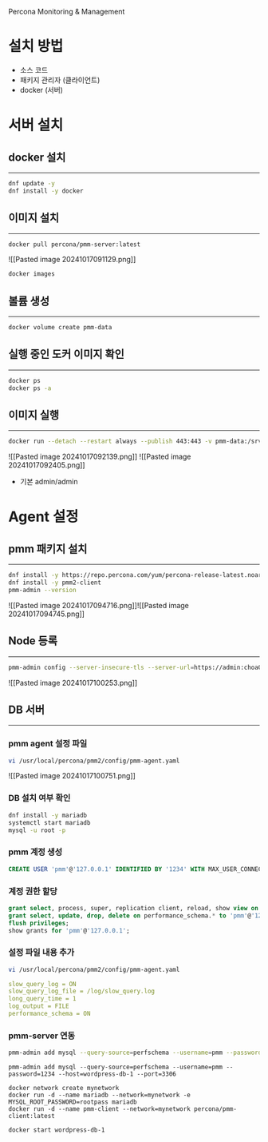 Percona Monitoring & Management

# 설치 방법
- 소스 코드
- 패키지 관리자 (클라이언트)
- docker (서버)

# 서버 설치
## docker 설치
---
```sh
dnf update -y
dnf install -y docker
```
## 이미지 설치
---
```sh
docker pull percona/pmm-server:latest
```
![[Pasted image 20241017091129.png]]
```sh
docker images
```
## 볼륨 생성
---
```sh
docker volume create pmm-data
```
## 실행 중인 도커 이미지 확인
---
```sh
docker ps
docker ps -a
```
## 이미지 실행
---
```sh
docker run --detach --restart always --publish 443:443 -v pmm-data:/srv --name pmm-server docker.io/percona/pmm-server:latest
```
![[Pasted image 20241017092139.png]]
![[Pasted image 20241017092405.png]]
- 기본 admin/admin
# Agent 설정
## pmm 패키지 설치
---
```sh
dnf install -y https://repo.percona.com/yum/percona-release-latest.noarch.rpm
dnf install -y pmm2-client
pmm-admin --version
```
![[Pasted image 20241017094716.png]]![[Pasted image 20241017094745.png]]
## Node 등록
---
```sh
pmm-admin config --server-insecure-tls --server-url=https://admin:choa0306@@@192.168.56.123:443
```
![[Pasted image 20241017100253.png]]
## DB 서버
---
### pmm agent 설정 파일
```sh
vi /usr/local/percona/pmm2/config/pmm-agent.yaml
```
![[Pasted image 20241017100751.png]]
### DB 설치 여부 확인
```sh
dnf install -y mariadb
systemctl start mariadb
mysql -u root -p
```
### pmm 계정 생성
```sql
CREATE USER 'pmm'@'127.0.0.1' IDENTIFIED BY '1234' WITH MAX_USER_CONNECTIONS 10;
```
### 계정 권한 할당
```sql
grant select, process, super, replication client, reload, show view on *.* to 'pmm'@'127.0.0.1';
grant select, update, drop, delete on performance_schema.* to 'pmm'@'127.0.0.1';
flush privileges;
show grants for 'pmm'@'127.0.0.1';
```
### 설정 파일 내용 추가
```sh
vi /usr/local/percona/pmm2/config/pmm-agent.yaml
```
```yaml
slow_query_log = ON
slow_query_log_file = /log/slow_query.log
long_query_time = 1
log_output = FILE
performance_schema = ON
```
### pmm-server 연동
```sh
pmm-admin add mysql --query-source=perfschema --username=pmm --password=1234
```

```
pmm-admin add mysql --query-source=perfschema --username=pmm --password=1234 --host=wordpress-db-1 --port=3306

docker network create mynetwork
docker run -d --name mariadb --network=mynetwork -e MYSQL_ROOT_PASSWORD=rootpass mariadb
docker run -d --name pmm-client --network=mynetwork percona/pmm-client:latest

docker start wordpress-db-1
```
